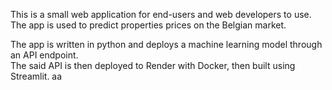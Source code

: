 This is a small web application for end-users and web developers to use. <br>
The app is used to predict properties prices on the Belgian market. </p>

The app is written in python and deploys a machine learning model through an API endpoint. <br> The said API is then deployed to Render with Docker, then built using Streamlit.
aa